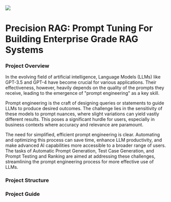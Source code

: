 <img src = "https://camo.githubusercontent.com/3cefee189432defff4cb59838ead898a2bd661cd4b475e25391c87edd2241782/68747470733a2f2f7374617469632e7769787374617469632e636f6d2f6d656469612f3038316535625f35353533383033666465656334636262383137656434653835653138393962327e6d76322e706e672f76312f66696c6c2f775f3234362c685f3130362c616c5f632c715f38352c75736d5f302e36365f312e30305f302e30312c656e635f6175746f2f313025323041636164656d7925323046412d30322532302d2532307472616e73706172656e742532306261636b67726f756e642532302d25323063726f707065642e706e67">

# Precision RAG: Prompt Tuning For Building Enterprise Grade RAG Systems

### Project Overview

In the evolving field of artificial intelligence, Language Models (LLMs) like GPT-3.5 and GPT-4 have become crucial for various applications. Their effectiveness, however, heavily depends on the quality of the prompts they receive, leading to the emergence of "prompt engineering" as a key skill.

Prompt engineering is the craft of designing queries or statements to guide LLMs to produce desired outcomes. The challenge lies in the sensitivity of these models to prompt nuances, where slight variations can yield vastly different results. This poses a significant hurdle for users, especially in business contexts where accuracy and relevance are paramount.

The need for simplified, efficient prompt engineering is clear. Automating and optimizing this process can save time, enhance LLM productivity, and make advanced AI capabilities more accessible to a broader range of users. The tasks of Automatic Prompt Generation, Test Case Generation, and Prompt Testing and Ranking are aimed at addressing these challenges, streamlining the prompt engineering process for more effective use of LLMs.

### Project Structure 

### Project Guide 


